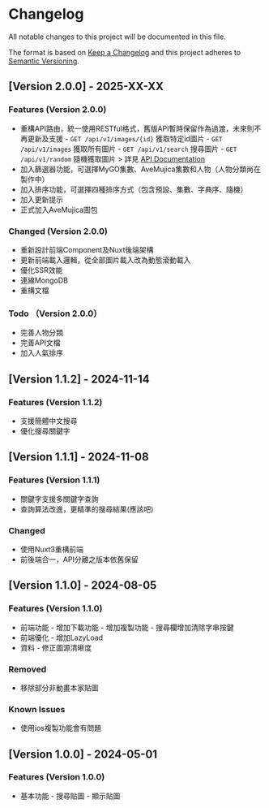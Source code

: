 # Changelog

All notable changes to this project will be documented in this file.

The format is based on [Keep a Changelog](https://keepachangelog.com/en/1.0.0/) and this project adheres to [Semantic Versioning](https://semver.org/spec/v2.0.0.html).

## [Version 2.0.0] - 2025-XX-XX

### Features (Version 2.0.0)

- 重構API路由，統一使用RESTful格式，舊版API暫時保留作為過渡，未來則不再更新及支援
      - `GET /api/v1/images/{id}` 獲取特定id圖片
      - `GET /api/v1/images` 獲取所有圖片
      - `GET /api/v1/search` 搜尋圖片
      - `GET /api/v1/random` 隨機獲取圖片
      > 詳見 [API Documentation](docs/API.md)
- 加入篩選器功能，可選擇MyGO集數、AveMujica集數和人物（人物分類尚在製作中）
- 加入排序功能，可選擇四種排序方式（包含預設、集數、字典序、隨機）
- 加入更新提示
- 正式加入AveMujica圖包

### Changed (Version 2.0.0)

- 重新設計前端Component及Nuxt後端架構
- 更新前端載入邏輯，從全部圖片載入改為動態滾動載入
- 優化SSR效能
- 連線MongoDB
- 重構文檔

### Todo （Version 2.0.0）

- 完善人物分類
- 完善API文檔
- 加入人氣排序

## [Version 1.1.2] - 2024-11-14

### Features (Version 1.1.2)

- 支援簡體中文搜尋
- 優化搜尋關鍵字

## [Version 1.1.1] - 2024-11-08

### Features (Version 1.1.1)

- 關鍵字支援多關鍵字查詢
- 查詢算法改進，更精準的搜尋結果(應該吧)

### Changed

- 使用Nuxt3重構前端
- 前後端合一，API分離之版本依舊保留

## [Version 1.1.0] - 2024-08-05

### Features (Version 1.1.0)

- 前端功能
      - 增加下載功能
      - 增加複製功能
      - 搜尋欄增加清除字串按鍵
- 前端優化
      - 增加LazyLoad
- 資料
      - 修正圖源清晰度

### Removed

- 移除部分非動畫本家貼圖

### Known Issues

- 使用ios複製功能會有問題

## [Version 1.0.0] - 2024-05-01

### Features (Version 1.0.0)

- 基本功能
      - 搜尋貼圖
      - 顯示貼圖
